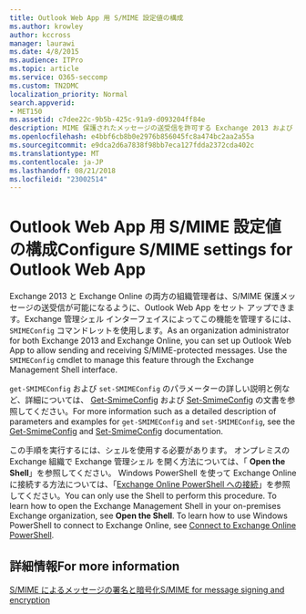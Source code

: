 ```yaml
---
title: Outlook Web App 用 S/MIME 設定値の構成
ms.author: krowley
author: kccross
manager: laurawi
ms.date: 4/8/2015
ms.audience: ITPro
ms.topic: article
ms.service: O365-seccomp
ms.custom: TN2DMC
localization_priority: Normal
search.appverid:
- MET150
ms.assetid: c7dee22c-9b5b-425c-91a9-d093204ff84e
description: MIME 保護されたメッセージの送受信を許可する Exchange 2013 および Exchange オンライン組織管理者は、Outlook Web App を設定できます。SMIMEConfig コマンドレットを使用すると、Exchange 管理シェル インターフェイスを使用してこの機能を管理できます。
ms.openlocfilehash: e4bbf6cb8b0e2976b856045fc8a474bc2aa2a55a
ms.sourcegitcommit: e9dca2d6a7838f98bb7eca127fdda2372cda402c
ms.translationtype: MT
ms.contentlocale: ja-JP
ms.lasthandoff: 08/21/2018
ms.locfileid: "23002514"
---
```

# <a name="configure-smime-settings-for-outlook-web-app"></a><span data-ttu-id="c98c3-104">Outlook Web App 用 S/MIME 設定値の構成</span><span class="sxs-lookup"><span data-stu-id="c98c3-104">Configure S/MIME settings for Outlook Web App</span></span>

<span data-ttu-id="c98c3-p102">Exchange 2013 と Exchange Online の両方の組織管理者は、S/MIME 保護メッセージの送受信が可能になるように、Outlook Web App をセット アップできます。Exchange 管理シェル インターフェイスによってこの機能を管理するには、 `SMIMEConfig` コマンドレットを使用します。</span><span class="sxs-lookup"><span data-stu-id="c98c3-p102">As an organization administrator for both Exchange 2013 and Exchange Online, you can set up Outlook Web App to allow sending and receiving S/MIME-protected messages. Use the  `SMIMEConfig` cmdlet to manage this feature through the Exchange Management Shell interface.</span></span> 
  
<span data-ttu-id="c98c3-107">`get-SMIMEConfig` および  `set-SMIMEConfig` のパラメーターの詳しい説明と例など、詳細については、 [Get-SmimeConfig](http://technet.microsoft.com/library/4b29fa89-0840-4fe9-8885-019fcef2e02b.aspx) および [Set-SmimeConfig](http://technet.microsoft.com/library/de357ce0-8143-4c36-8032-026292fc63f0.aspx) の文書を参照してください。</span><span class="sxs-lookup"><span data-stu-id="c98c3-107">For more information such as a detailed description of parameters and examples for  `get-SMIMEConfig` and  `set-SMIMEConfig`, see the [Get-SmimeConfig](http://technet.microsoft.com/library/4b29fa89-0840-4fe9-8885-019fcef2e02b.aspx) and [Set-SmimeConfig](http://technet.microsoft.com/library/de357ce0-8143-4c36-8032-026292fc63f0.aspx) documentation.</span></span> 
  
<span data-ttu-id="c98c3-p103">この手順を実行するには、シェルを使用する必要があります。 オンプレミスの Exchange 組織で Exchange 管理シェル を開く方法については、「 **Open the Shell**」を参照してください。 Windows PowerShell を使って Exchange Online に接続する方法については、「[Exchange Online PowerShell への接続](https://go.microsoft.com/fwlink/p/?linkid=396554)」を参照してください。</span><span class="sxs-lookup"><span data-stu-id="c98c3-p103">You can only use the Shell to perform this procedure. To learn how to open the Exchange Management Shell in your on-premises Exchange organization, see **Open the Shell**. To learn how to use Windows PowerShell to connect to Exchange Online, see [Connect to Exchange Online PowerShell](https://go.microsoft.com/fwlink/p/?linkid=396554).</span></span>
  
## <a name="for-more-information"></a><span data-ttu-id="c98c3-111">詳細情報</span><span class="sxs-lookup"><span data-stu-id="c98c3-111">For more information</span></span>

[<span data-ttu-id="c98c3-112">S/MIME によるメッセージの署名と暗号化</span><span class="sxs-lookup"><span data-stu-id="c98c3-112">S/MIME for message signing and encryption</span></span>](s-mime-for-message-signing-and-encryption.md)
  

